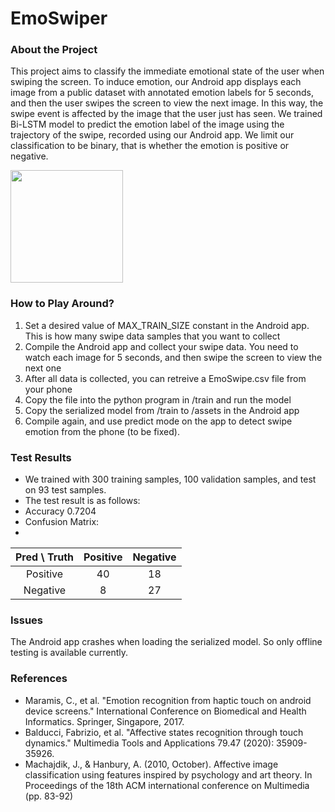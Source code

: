 # EmoSwiper

### About the Project
This project aims to classify the immediate emotional state of the user when swiping the screen. 
To induce emotion, our Android app displays each image from a public dataset with annotated emotion labels for 5 seconds, and then the user swipes the screen to view the next image. 
In this way, the swipe event is affected by the image that the user just has seen. 
We trained Bi-LSTM model to predict the emotion label of the image using the trajectory of the swipe, recorded using our Android app. 
We limit our classification to be binary, that is whether the emotion is positive or negative.

[<img src="https://i.ibb.co/wpKfGVp/Screenshot-20210403-190249.jpg" width="180"/>](https://i.ibb.co/wpKfGVp/Screenshot-20210403-190249.jpg)

### How to Play Around?
1. Set a desired value of MAX_TRAIN_SIZE constant in the Android app. This is how many swipe data samples that you want to collect
2. Compile the Android app and collect your swipe data. You need to watch each image for 5 seconds, and then swipe the screen to view the next one
3. After all data is collected, you can retreive a EmoSwipe.csv file from your phone
4. Copy the file into the python program in /train and run the model
5. Copy the serialized model from /train to /assets in the Android app
6. Compile again, and use predict mode on the app to detect swipe emotion from the phone (to be fixed).

### Test Results
- We trained with 300 training samples, 100 validation samples, and test on 93 test samples.
- The test result is as follows: 
- Accuracy 0.7204
- Confusion Matrix: 
-
| Pred   \  Truth | Positive | Negative|
| :-------------: | :------: | :-----: |
|     Positive    |    40    |   18    |
|     Negative    |    8     |   27    |

### Issues
The Android app crashes when loading the serialized model. So only offline testing is available currently.

### References
- Maramis, C., et al. "Emotion recognition from haptic touch on android device screens." International Conference on Biomedical and Health Informatics. Springer, Singapore, 2017.
- Balducci, Fabrizio, et al. "Affective states recognition through touch dynamics." Multimedia Tools and Applications 79.47 (2020): 35909-35926.
- Machajdik, J., & Hanbury, A. (2010, October). Affective image classification using features inspired by psychology and art theory. In Proceedings of the 18th ACM international conference on Multimedia (pp. 83-92)
